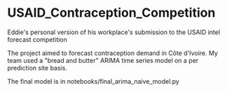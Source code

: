 # USAID_Contraception_Competition
Eddie's personal version of his workplace's submission to the USAID intel forecast competition

The project aimed to forecast contraception demand in Côte d'Ivoire. My team used a "bread and butter" ARIMA time series model on a per prediction site basis.

The final model is in notebooks/final_arima_naive_model.py

